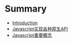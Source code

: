 # Summary

* [Introduction](README.md)
* [Javascript实现各种原生API](Javascript实现各种原生API.md)
* [Javascript重要概念](javascript重要概念.md)

